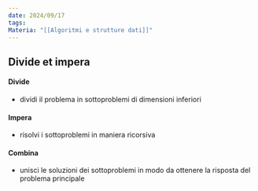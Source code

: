 ```yaml
---
date: 2024/09/17
tags: 
Materia: "[[Algoritmi e strutture dati]]"
---
```

## Divide et impera
#### Divide
- dividi il problema in sottoproblemi di dimensioni inferiori
#### Impera
- risolvi i sottoproblemi in maniera ricorsiva
#### Combina
- unisci le soluzioni dei sottoproblemi in modo da ottenere la risposta del problema principale